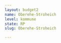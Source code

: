 ```yaml
---
layout: budget2
name: Oberehe-Stroheich
level: kommune
state: RP
slug: Oberehe-Stroheich

---
```



